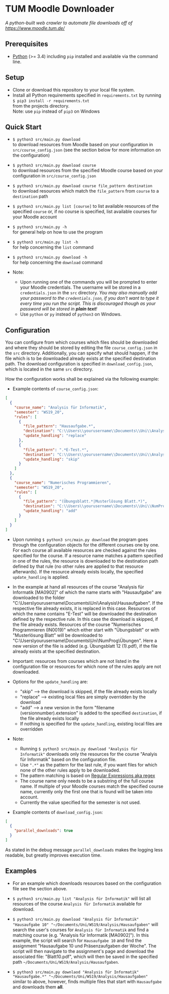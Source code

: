 # TUM Moodle Downloader
*A python-built web crawler to automate file downloads off of
https://www.moodle.tum.de/*

Prerequisites
---
* [Python](https://www.python.org/) (>= 3.4) including `pip` installed and available via the command line.

Setup
---
* Clone or download this repository to your local file system.
* Install all Python requirements specified in `requirements.txt` by running  
`$ pip3 install -r requirements.txt`  
from the projects directory.  
Note: use `pip` instead of `pip3` on Windows

Quick Start
---
* `$ python3 src/main.py download`  
to download resources from Moodle based on 
your configuration in `src/course_config.json` 
(see the section below for more information on the configuration)


* `$ python3 src/main.py download course`  
to download resources from the specified Moodle course based on 
your configuration in `src/course_config.json`


* `$ python3 src/main.py download course file_pattern destination`  
to
download resources which match the `file_pattern` from `course` to a `destination` path


* `$ python3 src/main.py list [course]`
to list available resources of the specified `course` or, if no course is specified, list available courses for your
Moodle account


* `$ python3 src/main.py -h`  
for general help on how to use the program


* `$ python3 src/main.py list -h`  
for help concerning the `list` command


* `$ python3 src/main.py download -h`  
for help concerning the `download` command


* Note:
    * Upon running one of the commands you will be prompted to enter your Moodle credentials.
    The username will be stored in a `credentials.json` in the `src` directory.
    _You may also manually add your password to the `credentials.json`, 
    if you don't want to type it every time you run the script.
    This is discouraged though as your password will be stored in **plain text**!_
    * Use `python` or `py` instead of `python3` on Windows.

Configuration
---
You can configure from which courses which files should be downloaded and
where they should be stored by editing the file `course_config.json` in the `src` directory. Additionally, you can
specify what should happen, if the file which is to be downloaded already exists at the specified destination path.
The download configuration is specified in `download_config.json`, which is located in the same `src` directory.

How the configuration works shall be explained via the following example:
* Example contents of `course_config.json`:
```json
[
  {
    "course_name": "Analysis für Informatik",
    "semester": "WS19_20",
    "rules": [
      {
        "file_pattern": "Hausaufgabe.*",
        "destination": "C:\\Users\\yourusername\\Documents\\Uni\\Analysis\\Hausaufgaben",
        "update_handling": "replace"
      },
      {
        "file_pattern": ".*E-Test.*",
        "destination": "C:\\Users\\yourusername\\Documents\\Uni\\Analysis\\E-Tests",
        "update_handling": "skip"
      }
    ]
  },
  {
    "course_name": "Numerisches Programmieren",
    "semester": "WS19_20",
    "rules": [
      {
        "file_pattern": "(Übungsblatt.*|Musterlösung Blatt.*)",
        "destination": "C:\\Users\\yourusername\\Documents\\Uni\\NumProg\\Übungen\\",
        "update_handling": "add"
      }
    ]
  }
]
```
* Upon running `$ python3 src/main.py download` the program goes through the configuration objects for the different
courses one by one. For each course all available resources are checked against the rules specified for the course. 
If a resource name matches a pattern specified in one of the rules, the resource is downloaded to the destination path
defined by that rule (no other rules are applied to that resource afterwards). If the resource already exists locally, 
the specified `update_handling` is applied.
* In the example at hand all resources of the course "Analysis für Informatik [MA0902]" of which the name starts with 
"Hausaufgabe" are downloaded to the folder "C:\Users\yourusername\Documents\Uni\Analysis\Hausaufgaben". 
If the respective file already exists, it is replaced in this case.
Resources of which the name contains "E-Test" will be downloaded the destination defined by the respective rule.
In this case the download is skipped, if the file already exists.
Resources of the course "Numerisches Programmieren (IN0019)" which either start with "Übungsblatt" 
or with "Musterlösung Blatt" will be downloaded to "C:\Users\yourusername\Documents\Uni\NumProg\Übungen".
Here a new version of the file is added (e.g. Übungsblatt 12 (1).pdf), if the file
already exists at the specified destination.
* Important: resources from courses which are not listed in the configuration file or resources for which none of the
rules apply are not downloaded.
* Options for the `update_handling` are:
    * "skip" --> the download is skipped, if the file already exists locally
    * "replace" --> existing local files are simply overridden by the download 
    * "add" --> a new version in the form "filename (versionnumber).extension" is added to the specified `destination`,
    if the file already exists locally
    * If nothing is specified for the `update_handling`, existing local files are overridden
* Note:
    * Running `$ python3 src/main.py download "Analysis für Informatik"` downloads only the resources for the course
    "Analyis für Informatik" based on the configuration file.
    * Use `".*"` as the pattern for the last rule, if you want files for which none of the other rules apply to be
    downloaded.
    * The pattern matching is based on [Regular Expressions aka regex](https://en.wikipedia.org/wiki/Regular_expression)
    * The course name only needs to be a substring of the full course name. If multiple of your Moodle courses match the
    specified course name, currently only the first one that is found will be taken into account.
    * Currently the value specified for the semester is not used.


* Example contents of `download_config.json`:
```json
[
  {
    "parallel_downloads": true
  }
]
```
As stated in the debug message `parallel_downloads` makes the logging less readable, but greatly improves execution time.


Examples
---
* For an example which downloads resources based on the configuration file see the section above.
* `$ python3 src/main.py list "Analysis für Informatik"` 
will list all resources of the course `Analysis für Informatik` available for download.

* `$ python3 src/main.py download "Analysis für Informatik" "Hausaufgabe 10" "~/Documents/Uni/WS19/Analysis/Hausaufgaben"` 
will search the user's courses for `Analysis für Informatik`
and find a matching course (e.g. "Analysis für Informatik [MA0902]"). In this example, the script
will search for `Hausaufgabe 10` and find the assignment "Hausaufgabe 10 und Präsenzaufgaben der Woche".
The script will then navigate to the assignment's page and download the associated file: "Blatt10.pdf", which
will then be saved in the specified path `~/Documents/Uni/WS19/Analysis/Hausaufgaben`.

* `$ python3 src/main.py downlaod "Analysis für Informatik" "Hausaufgabe.*" "~/Documents/Uni/WS19/Analysis/Hausaufgaben"`  
similar to above, however, finds multiple files that start with `Hausaufgabe` and downloads
them **all**.
